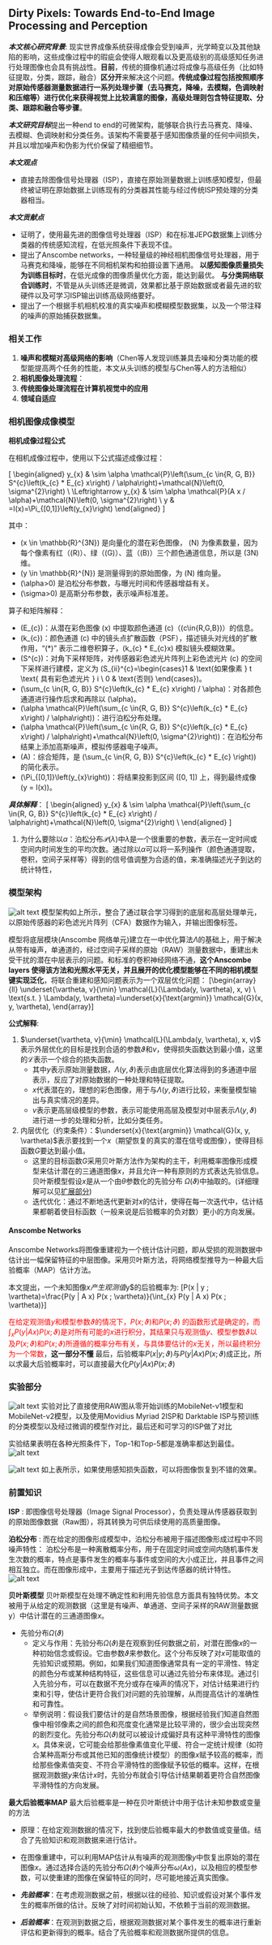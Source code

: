## Dirty Pixels: Towards End-to-End Image Processing and Perception

***本文核心研究背景***: 现实世界成像系统获得成像会受到噪声，光学畸变以及其他缺陷的影响，这些成像过程中的瑕疵会使得人眼观看以及更高级别的高级感知任务进行处理图像也会具有挑战性。**目前**，传统的摄像机通过将成像与高级任务（比如特征提取，分类，跟踪，融合）**区分开**来解决这个问题。**传统成像过程包括按照顺序对原始传感器测量数据进行一系列处理步骤（去马赛克，降噪，去模糊，色调映射和压缩等）进行优化来获得视觉上比较满意的图像，高级处理则包含特征提取、分类、跟踪和融合等步骤**。

***本文研究目标***提出一种end to end的可微架构，能够联合执行去马赛克、降噪、去模糊、色调映射和分类任务。该架构不需要基于感知图像质量的任何中间损失，并且以增加噪声和伪影为代价保留了精细细节。

***本文观点***
- 直接去除图像信号处理器（ISP），直接在原始测量数据上训练感知模型，但最终被证明在原始数据上训练现有的分类器其性能与经过传统ISP预处理的分类器相当。

***本文贡献点***
- 证明了，使用最先进的图像信号处理器（ISP）和在标准JEPG数据集上训练分类器的传统感知流程，在低光照条件下表现不佳。
- 提出了Anscombe networks，一种轻量级的神经相机图像信号处理器，用于马赛克和降噪，能够在不同相机架构和拍摄设置下通用。
  **以感知图像质量损失为训练目标时**，在低光成像的图像质量优化方面，能达到最优。
  **与分类网络联合训练时**，不管是从头训练还是微调，效果都比基于原始数据或者最先进的软硬件以及可学习ISP输出训练高级网络要好。
- 提出了一个根据手机相机校准的真实噪声和模糊模型数据集，以及一个带注释的噪声的原始捕获数据集。

### 相关工作
1. **噪声和模糊对高级网络的影响**（Chen等人发现训练兼具去噪和分类功能的模型能提高两个任务的性能，本文从头训练的模型与Chen等人的方法相似）
2. **相机图像处理流程**：
3. **传统图像处理流程在计算机视觉中的应用**
4. **领域自适应**

### 相机图像成像模型
**相机成像过程公式**

在相机成像过程中，使用以下公式描述成像过程：

\[
\begin{aligned} 
y_{x} & \sim \alpha \mathcal{P}\left(\sum_{c \in\{R, G, B\}} S^{c}\left(k_{c} * E_{c} x\right) / \alpha\right)+\mathcal{N}\left(0, \sigma^{2}\right) \\ 
\Leftrightarrow y_{x} & \sim \alpha \mathcal{P}(A x / \alpha)+\mathcal{N}\left(0, \sigma^{2}\right) \\ 
y & =I(x)=\Pi_{[0,1]}\left(y_{x}\right) 
\end{aligned}
\]

其中：
- \(x \in \mathbb{R}^{3N}\) 是向量化的潜在彩色图像， \(N\) 为像素数量，因为每个像素有红（\(R\)）、绿（\(G\)）、蓝（\(B\)）三个颜色通道信息，所以是 \(3N\) 维。
- \(y \in \mathbb{R}^{N}\) 是测量得到的原始图像，为 \(N\) 维向量。
- \(\alpha>0\) 是泊松分布参数，与曝光时间和传感器增益有关。
- \(\sigma>0\) 是高斯分布参数，表示噪声标准差。

算子和矩阵解释：
- \(E_{c}\)：从潜在彩色图像 \(x\) 中提取颜色通道 \(c\)（\(c\in\{R,G,B\}\)）的信息。
- \(k_{c}\)：颜色通道 \(c\) 中的镜头点扩散函数（PSF），描述镜头对光线的扩散作用，“\(*\)” 表示二维卷积算子，\(k_{c} * E_{c}x\) 模拟镜头模糊效果。
- \(S^{c}\)：对角下采样矩阵，对传感器彩色滤光片阵列上彩色滤光片 \(c\) 的空间下采样进行建模，定义为 \(S_{ii}^{c}=\begin{cases}1 & \text{如果像素 } t \text{ 具有彩色滤光片 } i \\ 0 & \text{否则} \end{cases}\)。
- \(\sum_{c \in\{R, G, B\}} S^{c}\left(k_{c} * E_{c} x\right) / \alpha\)：对各颜色通道进行操作后求和再除以 \(\alpha\)。
- \(\alpha \mathcal{P}\left(\sum_{c \in\{R, G, B\}} S^{c}\left(k_{c} * E_{c} x\right) / \alpha\right)\)：进行泊松分布处理。
- \(\alpha \mathcal{P}\left(\sum_{c \in\{R, G, B\}} S^{c}\left(k_{c} * E_{c} x\right) / \alpha\right)+\mathcal{N}\left(0, \sigma^{2}\right)\)：在泊松分布结果上添加高斯噪声，模拟传感器电子噪声。
- \(A\)：综合矩阵，是 \(\sum_{c \in\{R, G, B\}} S^{c}\left(k_{c} * E_{c} \right)\) 的简化表示。
- \(\Pi_{[0,1]}\left(y_{x}\right)\)：将结果投影到区间 \([0, 1]\) 上，得到最终成像 \(y = I(x)\)。

***具体解释***：
\[
\begin{aligned} 
y_{x} & \sim \alpha \mathcal{P}\left(\sum_{c \in\{R, G, B\}} S^{c}\left(k_{c} * E_{c} x\right) / \alpha\right)+\mathcal{N}\left(0, \sigma^{2}\right) \\ 
\end{aligned}
\]
1. 为什么要除以$\alpha$：泊松分布$\mathcal{P}\left(\lambda\right)$中$\lambda$是一个很重要的参数，表示在一定时间或空间内时间发生的平均次数。通过除以$\alpha$可以将一系列操作（颜色通道提取，卷积，空间子采样等）得到的信号值调整为合适的值，来准确描述光子到达的统计特性，

### 模型架构
![alt text](image.png)
模型架构如上所示，整合了通过联合学习得到的底层和高层处理单元，以原始传感器的彩色滤光片阵列（CFA）数据作为输入，并输出图像标签。




模型将底层模块(Anscombe 网络单元)建立在一中优化算法$\Lambda$的基础上，用于解决从带有噪声，单通道的，经过空间子采样的原始（RAW）测量数据中，重建出未受干扰的潜在中层表示的问题。和标准的卷积神经网络不通，**这个Anscombe layers 使得该方法和光照水平无关，并且展开的优化模型能够在不同的相机模型键实现泛化**，将联合重建和感知问题表示为一个双层优化问题：
\[\begin{array}{ll}
\underset{\vartheta, v}{\min} \mathcal{L}(\Lambda(y, \vartheta), x, v) \\
\text{s.t. } \Lambda(y, \vartheta)=\underset{x}{\text{argmin}} \mathcal{G}(x, y, \vartheta),
\end{array}\]

**公式解释**:
1. $\underset{\vartheta, v}{\min} \mathcal{L}(\Lambda(y, \vartheta), x, v)$ 表示外层优化的目标是找到合适的参数$\vartheta$和$v$，使得损失函数达到最小值，这里的$\mathcal{L}$表示一个综合的损失函数。
   - 其中$y$表示原始测量数据，$\Lambda(y, \vartheta)$表示由底层优化算法得到的多通道中层表示，反应了对原始数据的一种处理和特征提取。
   - $x$代表潜在的，理想的彩色图像，用于与$\Lambda(y, \vartheta)$进行比较，来衡量模型输出与真实情况的差异。
   - $v$表示更高层级模型的参数，表示可能使用高层及模型对中层表示$\Lambda(y, \vartheta)$进行进一步的处理和分析，比如分类任务。
2. 内层优化（约束条件）：$\underset{x}{\text{argmin}} \mathcal{G}(x, y, \vartheta)$表示要找到一个$x$（期望恢复的真实的潜在信号或图像），使得目标函数$G$要达到最小值。
   - 这里的目标函数$G$采用贝叶斯方法作为架构的主干，利用概率图像形成模型来估计潜在的三通道图像$x$，并且允许一种有原则的方式表达先验信息。贝叶斯模型假设$x$是从一个由$\theta$参数化的先验分布 $\Omega(\vartheta)$中抽取的。(详细理解可以见[扩展部分](#前置知识))
   - 迭代优化：通过不断地迭代更新对$x$的估计，使得在每一次迭代中，估计结果都朝着使目标函数（一般来说是后验概率的负对数）更小的方向发展。




#### Anscombe Networks
Anscombe Networks将图像重建视为一个统计估计问题，即从受损的观测数据中估计出一幅保留特征的中层图像。采用贝叶斯方法，将网络模型推导为一种最大后验概率（MAP）估计方法。

本文提出，一个未知图像$x产生观测值$y$的后验概率为:
\[P(x | y ; \vartheta)=\frac{P(y | A x) P(x ; \vartheta)}{\int_{x} P(y | A x) P(x ; \vartheta)}\]

<font color="red">在给定观测值$y$和模型参数$\vartheta$的情况下，$P(x ; \vartheta)$和$P(x ; \vartheta)$ 的函数形式是确定的，而$\int_{x} P(y | A x) P(x ; \vartheta)$是对所有可能的$x$进行积分，其结果只与观测值$y$、模型参数$\vartheta$以及$P(x ; \vartheta)$和$P(x ; \vartheta)$所遵循的概率分布有关，与具体要估计的$x$无关，所以最终积分为一个常数</font>，**这一部分不懂**
最后，后验概率$P(x | y ; \vartheta)$与$P(y | A x) P(x ; \vartheta)$成正比，所以求最大后验概率时，可以直接最大化$P(y | A x) P(x ; \vartheta)$



### 实验部分
![alt text](image-1.png)
实验对比了直接使用RAW图从零开始训练的MobileNet-v1模型和MobileNet-v2模型，以及使用Movidius Myriad 2ISP和 Darktable ISP与预训练的分类模型以及经过微调的模型作对比，最后还和可学习的ISP做了对比

实验结果表明在各种光照条件下，Top-1和Top-5都是准确率都达到最佳。
![alt text](image-2.png)

![alt text](image-3.png)
如上表所示，如果使用感知损失函数，可以将图像恢复到不错的效果。
### 前置知识
**ISP** : 即图像信号处理器（Image Signal Processor），负责处理从传感器获取到的原始图像数据（Raw图），将其转换为可供后续使用的高质量图像。

**泊松分布** : 
而在给定的图像形成模型中，泊松分布被用于描述图像形成过程中不同噪声特性：
泊松分布是一种离散概率分布，用于在固定时间或空间内随机事件发生次数的概率，特点是事件发生的概率与事件或空间的大小成正比，并且事件之间相互独立。而在图像形成中，主要用于描述光子到达传感器的统计特性。
![alt text](image-4.png)

**贝叶斯模型**
贝叶斯模型在处理不确定性和利用先验信息方面具有独特优势。本文被用于从给定的观测数据（这里是有噪声、单通道、空间子采样的RAW测量数据y）中估计潜在的三通道图像$x$。
- 先验分布$\Omega(\vartheta)$
  - 定义与作用：先验分布$\Omega(\vartheta)$是在观察到任何数据之前，对潜在图像$x$的一种初始信念或假设。它由参数$\vartheta$来参数化。这个分布反映了对$x$可能取值的先验知识或预期。例如，如果我们知道图像通常具有一定的平滑性、特定的颜色分布或某种结构特征，这些信息可以通过先验分布来体现。通过引入先验分布，可以在数据不充分或存在噪声的情况下，对估计结果进行约束和引导，使估计更符合我们对问题的先验理解，从而提高估计的准确性和可靠性。
  &nbsp;
  - 举例说明：假设我们要估计的是自然场景图像，根据经验我们知道自然图像中相邻像素之间的颜色和亮度变化通常是比较平滑的，很少会出现突然的剧烈变化。先验分布$\Omega(\vartheta)$就可以被设计成偏好具有这种平滑特性的图像$x$。具体来说，它可能会给那些像素值变化平缓、符合一定统计规律（如符合某种高斯分布或其他已知的图像统计模型）的图像$x$赋予较高的概率，而给那些像素值突变、不符合平滑特性的图像赋予较低的概率。这样，在根据观测数据$y$来估计$x$时，先验分布就会引导估计结果朝着更符合自然图像平滑特性的方向发展。

**最大后验概率MAP**
最大后验概率是一种在贝叶斯统计中用于估计未知参数或变量的方法
- 原理：在给定观测数据的情况下，找到使后验概率最大的参数值或变量值。结合了先验知识和观测数据来进行估计。
- 在图像重建中，可以利用MAP估计从有噪声的观测图像$y$中恢复出原始的潜在图像$x$。通过选择合适的先验分布$\Omega(\vartheta)$个噪声分布$\omega(Ax)$，以及相应的模型参数，可以使重建的图像在保留特征的同时，尽可能地接近真实图像。

- ***先验概率***：在考虑观测数据之前，根据以往的经验、知识或假设对某个事件发生的概率所做的估计。反映了对时间初始认知，不依赖于当前的观测数据。
- ***后验概率***：在观测到数据之后，根据观测数据对某个事件发生的概率进行重新评估和更新得到的概率。结合了先验概率和观测数据所提供的信息。


